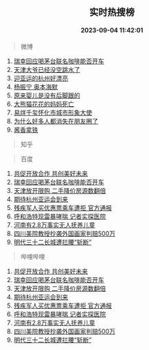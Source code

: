 <div align="center"><h2>实时热搜榜</h2><h4>2023-09-04 11:42:01</h4></div>

> 微博  

1. [瑞幸回应喝茅台联名咖啡能否开车](https://s.weibo.com/weibo?q=%23%E7%91%9E%E5%B9%B8%E5%9B%9E%E5%BA%94%E5%96%9D%E8%8C%85%E5%8F%B0%E8%81%94%E5%90%8D%E5%92%96%E5%95%A1%E8%83%BD%E5%90%A6%E5%BC%80%E8%BD%A6%23&t=31&band_rank=1&Refer=top)<br />
2. [天津大爷已经没空跳水了](https://s.weibo.com/weibo?q=%23%E5%A4%A9%E6%B4%A5%E5%A4%A7%E7%88%B7%E5%B7%B2%E7%BB%8F%E6%B2%A1%E7%A9%BA%E8%B7%B3%E6%B0%B4%E4%BA%86%23&t=31&band_rank=2&Refer=top)<br />
3. [迎亚运的杭州好漂亮](https://s.weibo.com/weibo?q=%23%E8%BF%8E%E4%BA%9A%E8%BF%90%E7%9A%84%E6%9D%AD%E5%B7%9E%E5%A5%BD%E6%BC%82%E4%BA%AE%23&t=31&band_rank=3&Refer=top)<br />
4. [杨振宁 奥本海默](https://s.weibo.com/weibo?q=%E6%9D%A8%E6%8C%AF%E5%AE%81%20%E5%A5%A5%E6%9C%AC%E6%B5%B7%E9%BB%98&t=31&band_rank=4&Refer=top)<br />
5. [原来婴儿是没有后脚跟的](https://s.weibo.com/weibo?q=%23%E5%8E%9F%E6%9D%A5%E5%A9%B4%E5%84%BF%E6%98%AF%E6%B2%A1%E6%9C%89%E5%90%8E%E8%84%9A%E8%B7%9F%E7%9A%84%23&t=31&band_rank=5&Refer=top)<br />
6. [大熊猫花花的妈妈死亡](https://s.weibo.com/weibo?q=%23%E5%A4%A7%E7%86%8A%E7%8C%AB%E8%8A%B1%E8%8A%B1%E7%9A%84%E5%A6%88%E5%A6%88%E6%AD%BB%E4%BA%A1%23&t=31&band_rank=6&Refer=top)<br />
7. [易烊千玺怀化市城市形象大使](https://s.weibo.com/weibo?q=%23%E6%98%93%E7%83%8A%E5%8D%83%E7%8E%BA%E6%80%80%E5%8C%96%E5%B8%82%E5%9F%8E%E5%B8%82%E5%BD%A2%E8%B1%A1%E5%A4%A7%E4%BD%BF%23&t=31&band_rank=7&Refer=top)<br />
8. [为什么好多人都消失在朋友圈了](https://s.weibo.com/weibo?q=%23%E4%B8%BA%E4%BB%80%E4%B9%88%E5%A5%BD%E5%A4%9A%E4%BA%BA%E9%83%BD%E6%B6%88%E5%A4%B1%E5%9C%A8%E6%9C%8B%E5%8F%8B%E5%9C%88%E4%BA%86%23&t=31&band_rank=8&Refer=top)<br />
9. [酱香拿铁](https://s.weibo.com/weibo?q=%E9%85%B1%E9%A6%99%E6%8B%BF%E9%93%81&t=31&band_rank=9&Refer=top)<br />

> 知乎  


> 百度  

1. [共促开放合作 共创美好未来](https://www.baidu.com/s?wd=%E5%85%B1%E4%BF%83%E5%BC%80%E6%94%BE%E5%90%88%E4%BD%9C+%E5%85%B1%E5%88%9B%E7%BE%8E%E5%A5%BD%E6%9C%AA%E6%9D%A5&sa=fyb_news&rsv_dl=fyb_news)<br />
2. [瑞幸回应喝茅台联名咖啡能否开车](https://www.baidu.com/s?wd=%E7%91%9E%E5%B9%B8%E5%9B%9E%E5%BA%94%E5%96%9D%E8%8C%85%E5%8F%B0%E8%81%94%E5%90%8D%E5%92%96%E5%95%A1%E8%83%BD%E5%90%A6%E5%BC%80%E8%BD%A6&sa=fyb_news&rsv_dl=fyb_news)<br />
3. [天津放开限购 二手降价房源数翻倍](https://www.baidu.com/s?wd=%E5%A4%A9%E6%B4%A5%E6%94%BE%E5%BC%80%E9%99%90%E8%B4%AD+%E4%BA%8C%E6%89%8B%E9%99%8D%E4%BB%B7%E6%88%BF%E6%BA%90%E6%95%B0%E7%BF%BB%E5%80%8D&sa=fyb_news&rsv_dl=fyb_news)<br />
4. [期待杭州亚运会到来](https://www.baidu.com/s?wd=%E6%9C%9F%E5%BE%85%E6%9D%AD%E5%B7%9E%E4%BA%9A%E8%BF%90%E4%BC%9A%E5%88%B0%E6%9D%A5&sa=fyb_news&rsv_dl=fyb_news)<br />
5. [残疾军人买优惠票乘车遭拒 官方通报](https://www.baidu.com/s?wd=%E6%AE%8B%E7%96%BE%E5%86%9B%E4%BA%BA%E4%B9%B0%E4%BC%98%E6%83%A0%E7%A5%A8%E4%B9%98%E8%BD%A6%E9%81%AD%E6%8B%92+%E5%AE%98%E6%96%B9%E9%80%9A%E6%8A%A5&sa=fyb_news&rsv_dl=fyb_news)<br />
6. [呼和浩特现雷暴哮喘 记者实探医院](https://www.baidu.com/s?wd=%E5%91%BC%E5%92%8C%E6%B5%A9%E7%89%B9%E7%8E%B0%E9%9B%B7%E6%9A%B4%E5%93%AE%E5%96%98+%E8%AE%B0%E8%80%85%E5%AE%9E%E6%8E%A2%E5%8C%BB%E9%99%A2&sa=fyb_news&rsv_dl=fyb_news)<br />
7. [河南有2.8万事实无人抚养儿童](https://www.baidu.com/s?wd=%E6%B2%B3%E5%8D%97%E6%9C%892.8%E4%B8%87%E4%BA%8B%E5%AE%9E%E6%97%A0%E4%BA%BA%E6%8A%9A%E5%85%BB%E5%84%BF%E7%AB%A5&sa=fyb_news&rsv_dl=fyb_news)<br />
8. [四川美院教授抄袭外国画家判赔500万](https://www.baidu.com/s?wd=%E5%9B%9B%E5%B7%9D%E7%BE%8E%E9%99%A2%E6%95%99%E6%8E%88%E6%8A%84%E8%A2%AD%E5%A4%96%E5%9B%BD%E7%94%BB%E5%AE%B6%E5%88%A4%E8%B5%94500%E4%B8%87&sa=fyb_news&rsv_dl=fyb_news)<br />
9. [明代三十二长城遭拦腰“斩断”](https://www.baidu.com/s?wd=%E6%98%8E%E4%BB%A3%E4%B8%89%E5%8D%81%E4%BA%8C%E9%95%BF%E5%9F%8E%E9%81%AD%E6%8B%A6%E8%85%B0%E2%80%9C%E6%96%A9%E6%96%AD%E2%80%9D&sa=fyb_news&rsv_dl=fyb_news)<br />

> 哔哩哔哩  

1. [共促开放合作 共创美好未来](https://www.baidu.com/s?wd=%E5%85%B1%E4%BF%83%E5%BC%80%E6%94%BE%E5%90%88%E4%BD%9C+%E5%85%B1%E5%88%9B%E7%BE%8E%E5%A5%BD%E6%9C%AA%E6%9D%A5&sa=fyb_news&rsv_dl=fyb_news)<br />
2. [瑞幸回应喝茅台联名咖啡能否开车](https://www.baidu.com/s?wd=%E7%91%9E%E5%B9%B8%E5%9B%9E%E5%BA%94%E5%96%9D%E8%8C%85%E5%8F%B0%E8%81%94%E5%90%8D%E5%92%96%E5%95%A1%E8%83%BD%E5%90%A6%E5%BC%80%E8%BD%A6&sa=fyb_news&rsv_dl=fyb_news)<br />
3. [天津放开限购 二手降价房源数翻倍](https://www.baidu.com/s?wd=%E5%A4%A9%E6%B4%A5%E6%94%BE%E5%BC%80%E9%99%90%E8%B4%AD+%E4%BA%8C%E6%89%8B%E9%99%8D%E4%BB%B7%E6%88%BF%E6%BA%90%E6%95%B0%E7%BF%BB%E5%80%8D&sa=fyb_news&rsv_dl=fyb_news)<br />
4. [期待杭州亚运会到来](https://www.baidu.com/s?wd=%E6%9C%9F%E5%BE%85%E6%9D%AD%E5%B7%9E%E4%BA%9A%E8%BF%90%E4%BC%9A%E5%88%B0%E6%9D%A5&sa=fyb_news&rsv_dl=fyb_news)<br />
5. [残疾军人买优惠票乘车遭拒 官方通报](https://www.baidu.com/s?wd=%E6%AE%8B%E7%96%BE%E5%86%9B%E4%BA%BA%E4%B9%B0%E4%BC%98%E6%83%A0%E7%A5%A8%E4%B9%98%E8%BD%A6%E9%81%AD%E6%8B%92+%E5%AE%98%E6%96%B9%E9%80%9A%E6%8A%A5&sa=fyb_news&rsv_dl=fyb_news)<br />
6. [呼和浩特现雷暴哮喘 记者实探医院](https://www.baidu.com/s?wd=%E5%91%BC%E5%92%8C%E6%B5%A9%E7%89%B9%E7%8E%B0%E9%9B%B7%E6%9A%B4%E5%93%AE%E5%96%98+%E8%AE%B0%E8%80%85%E5%AE%9E%E6%8E%A2%E5%8C%BB%E9%99%A2&sa=fyb_news&rsv_dl=fyb_news)<br />
7. [河南有2.8万事实无人抚养儿童](https://www.baidu.com/s?wd=%E6%B2%B3%E5%8D%97%E6%9C%892.8%E4%B8%87%E4%BA%8B%E5%AE%9E%E6%97%A0%E4%BA%BA%E6%8A%9A%E5%85%BB%E5%84%BF%E7%AB%A5&sa=fyb_news&rsv_dl=fyb_news)<br />
8. [四川美院教授抄袭外国画家判赔500万](https://www.baidu.com/s?wd=%E5%9B%9B%E5%B7%9D%E7%BE%8E%E9%99%A2%E6%95%99%E6%8E%88%E6%8A%84%E8%A2%AD%E5%A4%96%E5%9B%BD%E7%94%BB%E5%AE%B6%E5%88%A4%E8%B5%94500%E4%B8%87&sa=fyb_news&rsv_dl=fyb_news)<br />
9. [明代三十二长城遭拦腰“斩断”](https://www.baidu.com/s?wd=%E6%98%8E%E4%BB%A3%E4%B8%89%E5%8D%81%E4%BA%8C%E9%95%BF%E5%9F%8E%E9%81%AD%E6%8B%A6%E8%85%B0%E2%80%9C%E6%96%A9%E6%96%AD%E2%80%9D&sa=fyb_news&rsv_dl=fyb_news)<br />
